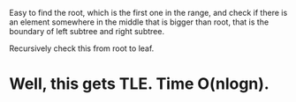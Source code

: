 
Easy to find the root, which is the first one in the range, and check if there is an element somewhere in the middle that is bigger than root, that is the boundary of left subtree and right subtree.   

Recursively check this from root to leaf.  

Well, this gets TLE.   Time O(nlogn).    
==============================================

 